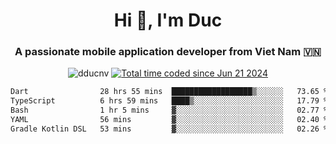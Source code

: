 <h1 align="center">
  Hi 👋, I'm  Duc</h1>
<h3 align="center">A passionate mobile application developer from Viet Nam 🇻🇳</h3>  
  
<p align="center"> <img src="https://komarev.com/ghpvc/?username=dducnv&label=Profile%20views&color=0e75b6&style=flat" alt="dducnv" /> 
<a href="https://wakatime.com/@4d2a2cd9-1bcb-4dd1-84a4-dce128a35137"><img src="https://wakatime.com/badge/user/4d2a2cd9-1bcb-4dd1-84a4-dce128a35137.svg" alt="Total time coded since Jun 21 2024" /></a>
</p>  

<div align="center">
  <!--START_SECTION:waka-->

```txt
Dart                28 hrs 55 mins  ██████████████████▒░░░░░░   73.65 %
TypeScript          6 hrs 59 mins   ████▒░░░░░░░░░░░░░░░░░░░░   17.79 %
Bash                1 hr 5 mins     ▓░░░░░░░░░░░░░░░░░░░░░░░░   02.77 %
YAML                56 mins         ▓░░░░░░░░░░░░░░░░░░░░░░░░   02.40 %
Gradle Kotlin DSL   53 mins         ▓░░░░░░░░░░░░░░░░░░░░░░░░   02.26 %
```

<!--END_SECTION:waka-->
</div>




  
